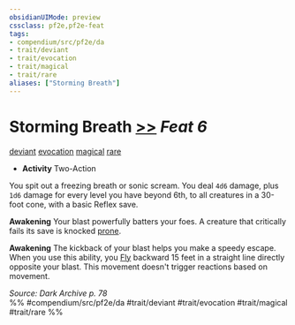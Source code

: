 ```yaml
---
obsidianUIMode: preview
cssclass: pf2e,pf2e-feat
tags:
- compendium/src/pf2e/da
- trait/deviant
- trait/evocation
- trait/magical
- trait/rare
aliases: ["Storming Breath"]
---
```

# Storming Breath  [>>](rules/core-rulebook/chapter-9-playing-the-game.md#Actions "Two-Action") *Feat 6*  
[deviant](rules/traits/deviant-da.md)  [evocation](rules/traits/evocation.md)  [magical](rules/traits/magical.md)  [rare](rules/traits/rare.md)  

- **Activity** Two-Action

You spit out a freezing breath or sonic scream. You deal `4d6` damage, plus `1d6` damage for every level you have beyond 6th, to all creatures in a 30-foot cone, with a basic Reflex save.

**Awakening** Your blast powerfully batters your foes. A creature that critically fails its save is knocked [prone](rules/conditions.md#Prone).

**Awakening** The kickback of your blast helps you make a speedy escape. When you use this ability, you [Fly](rules/actions/fly.md) backward 15 feet in a straight line directly opposite your blast. This movement doesn't trigger reactions based on movement.

*Source: Dark Archive p. 78*  
%% #compendium/src/pf2e/da #trait/deviant #trait/evocation #trait/magical #trait/rare %%